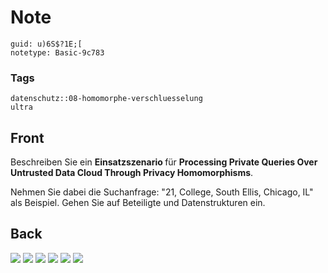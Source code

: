 # Note
```
guid: u)6S$?1E;[
notetype: Basic-9c783
```

### Tags
```
datenschutz::08-homomorphe-verschluesselung
ultra
```

## Front
Beschreiben Sie ein <b>Einsatzszenario </b>für <b>Processing Private Queries Over Untrusted Data Cloud Through Privacy Homomorphisms</b>.

Nehmen Sie dabei die Suchanfrage: "21, College, South Ellis, Chicago, IL" als Beispiel. Gehen Sie auf Beteiligte und Datenstrukturen ein.

## Back
<img src="paste-04b2fb3e5040ece1c455c4446d462257d0890e2f.jpg">
<img src="paste-f46962c5da5a6d584041f74f4c9e12de5065607a.jpg">
<img src="paste-de18424330fd989dadcba1e006f71ab225476649.jpg">
<img src="paste-ee1d6256e324b31113b1ad69db5dad73549f73b0.jpg">
<img src="paste-98571c5ce1d974cd35fb14300122276654d953fc.jpg">
<img src="paste-39309d9de72c6763468394335a1a44b88975e389.jpg">
